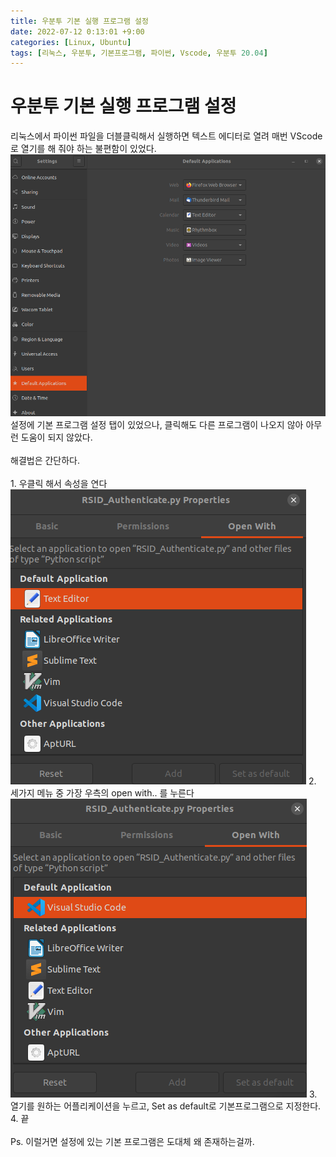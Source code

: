 ```yaml
---
title: 우분투 기본 실행 프로그램 설정
date: 2022-07-12 0:13:01 +9:00
categories: [Linux, Ubuntu]
tags: [리눅스, 우분투, 기본프로그램, 파이썬, Vscode, 우분투 20.04]
---
```


<h1>우분투 기본 실행 프로그램 설정</h1>
리눅스에서 파이썬 파일을 더블클릭해서 실행하면 텍스트 에디터로 열려 매번 VScode로 열기를 해 줘야 하는 불편함이 있었다.<br>

<img src="/assets/img/default_program/default_applications.png" alt="우분투 기본 프로그램 설정 탭">
설정에 기본 프로그램 설정 탭이 있었으나, 클릭해도 다른 프로그램이 나오지 않아 아무런 도움이 되지 않았다.<br>
<br>
해결법은 간단하다.<br>
<br>
1. 우클릭 해서 속성을 연다<br>
<img src="/assets/img/default_program/open_with.png" alt="우분투 파일 속성의 open with 탭">
2. 세가지 메뉴 중 가장 우측의 open with.. 를 누른다<br>
<img src="/assets/img/default_program/set_as_default.png" alt="우분투 open with 탭의 Set as default 버튼">
3. 열기를 원하는 어플리케이션을 누르고, Set as default로 기본프로그램으로 지정한다.<br>
4. 끝<br>

<br>
Ps. 이럴거면 설정에 있는 기본 프로그램은 도대체 왜 존재하는걸까.
